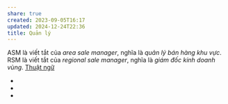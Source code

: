 ```yaml
---
share: true
created: 2023-09-05T16:17
updated: 2024-12-24T22:36
title: Quản lý
---
```

ASM là viết tắt của *area sale manager*, nghĩa là *quản lý bán hàng khu vực*.
RSM là viết tắt của *regional sale manager*, nghĩa là *giám đốc kinh doanh vùng*.
[Thuật ngữ](../../../B%E1%BA%A3o%20hi%E1%BB%83m/Thu%E1%BA%ADt%20ng%E1%BB%AF.md)
<div><ul class="dataview list-view-ul"><li><span></span></li><li><span></span></li><li><span></span></li></ul></div>